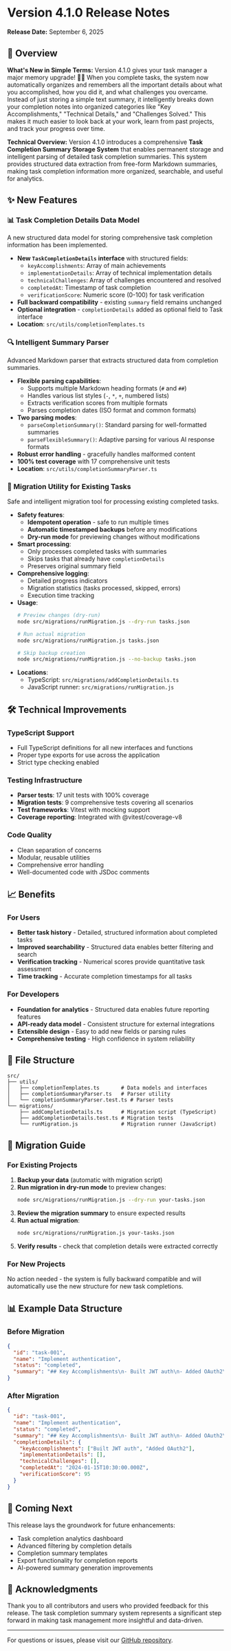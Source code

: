# Version 4.1.0 Release Notes

**Release Date:** September 6, 2025

## 🎯 Overview

**What's New in Simple Terms:**
Version 4.1.0 gives your task manager a major memory upgrade! 🧠✨ When you complete tasks, the system now automatically organizes and remembers all the important details about what you accomplished, how you did it, and what challenges you overcame. Instead of just storing a simple text summary, it intelligently breaks down your completion notes into organized categories like "Key Accomplishments," "Technical Details," and "Challenges Solved." This makes it much easier to look back at your work, learn from past projects, and track your progress over time.

**Technical Overview:**
Version 4.1.0 introduces a comprehensive **Task Completion Summary Storage System** that enables permanent storage and intelligent parsing of detailed task completion summaries. This system provides structured data extraction from free-form Markdown summaries, making task completion information more organized, searchable, and useful for analytics.

## ✨ New Features

### 📊 Task Completion Details Data Model

A new structured data model for storing comprehensive task completion information has been implemented.

- **New `TaskCompletionDetails` interface** with structured fields:
  - `keyAccomplishments`: Array of main achievements
  - `implementationDetails`: Array of technical implementation details
  - `technicalChallenges`: Array of challenges encountered and resolved
  - `completedAt`: Timestamp of task completion
  - `verificationScore`: Numeric score (0-100) for task verification
- **Full backward compatibility** - existing `summary` field remains unchanged
- **Optional integration** - `completionDetails` added as optional field to Task interface
- **Location**: `src/utils/completionTemplates.ts`

### 🔍 Intelligent Summary Parser

Advanced Markdown parser that extracts structured data from completion summaries.

- **Flexible parsing capabilities**:
  - Supports multiple Markdown heading formats (`#` and `##`)
  - Handles various list styles (`-`, `*`, `+`, numbered lists)
  - Extracts verification scores from multiple formats
  - Parses completion dates (ISO format and common formats)
- **Two parsing modes**:
  - `parseCompletionSummary()`: Standard parsing for well-formatted summaries
  - `parseFlexibleSummary()`: Adaptive parsing for various AI response formats
- **Robust error handling** - gracefully handles malformed content
- **100% test coverage** with 17 comprehensive unit tests
- **Location**: `src/utils/completionSummaryParser.ts`

### 🔄 Migration Utility for Existing Tasks

Safe and intelligent migration tool for processing existing completed tasks.

- **Safety features**:
  - **Idempotent operation** - safe to run multiple times
  - **Automatic timestamped backups** before any modifications
  - **Dry-run mode** for previewing changes without modifications
- **Smart processing**:
  - Only processes completed tasks with summaries
  - Skips tasks that already have `completionDetails`
  - Preserves original summary field
- **Comprehensive logging**:
  - Detailed progress indicators
  - Migration statistics (tasks processed, skipped, errors)
  - Execution time tracking
- **Usage**:
  ```bash
  # Preview changes (dry-run)
  node src/migrations/runMigration.js --dry-run tasks.json
  
  # Run actual migration
  node src/migrations/runMigration.js tasks.json
  
  # Skip backup creation
  node src/migrations/runMigration.js --no-backup tasks.json
  ```
- **Locations**: 
  - TypeScript: `src/migrations/addCompletionDetails.ts`
  - JavaScript runner: `src/migrations/runMigration.js`

## 🛠️ Technical Improvements

### TypeScript Support
- Full TypeScript definitions for all new interfaces and functions
- Proper type exports for use across the application
- Strict type checking enabled

### Testing Infrastructure
- **Parser tests**: 17 unit tests with 100% coverage
- **Migration tests**: 9 comprehensive tests covering all scenarios
- **Test frameworks**: Vitest with mocking support
- **Coverage reporting**: Integrated with @vitest/coverage-v8

### Code Quality
- Clean separation of concerns
- Modular, reusable utilities
- Comprehensive error handling
- Well-documented code with JSDoc comments

## 📈 Benefits

### For Users
- **Better task history** - Detailed, structured information about completed tasks
- **Improved searchability** - Structured data enables better filtering and search
- **Verification tracking** - Numerical scores provide quantitative task assessment
- **Time tracking** - Accurate completion timestamps for all tasks

### For Developers
- **Foundation for analytics** - Structured data enables future reporting features
- **API-ready data model** - Consistent structure for external integrations
- **Extensible design** - Easy to add new fields or parsing rules
- **Comprehensive testing** - High confidence in system reliability

## 📁 File Structure

```
src/
├── utils/
│   ├── completionTemplates.ts       # Data models and interfaces
│   ├── completionSummaryParser.ts   # Parser utility
│   └── completionSummaryParser.test.ts # Parser tests
└── migrations/
    ├── addCompletionDetails.ts      # Migration script (TypeScript)
    ├── addCompletionDetails.test.ts # Migration tests
    └── runMigration.js              # Migration runner (JavaScript)
```

## 🔧 Migration Guide

### For Existing Projects

1. **Backup your data** (automatic with migration script)
2. **Run migration in dry-run mode** to preview changes:
   ```bash
   node src/migrations/runMigration.js --dry-run your-tasks.json
   ```
3. **Review the migration summary** to ensure expected results
4. **Run actual migration**:
   ```bash
   node src/migrations/runMigration.js your-tasks.json
   ```
5. **Verify results** - check that completion details were extracted correctly

### For New Projects

No action needed - the system is fully backward compatible and will automatically use the new structure for new task completions.

## 📊 Example Data Structure

### Before Migration
```json
{
  "id": "task-001",
  "name": "Implement authentication",
  "status": "completed",
  "summary": "## Key Accomplishments\n- Built JWT auth\n- Added OAuth2\n\nVerification Score: 95"
}
```

### After Migration
```json
{
  "id": "task-001",
  "name": "Implement authentication",
  "status": "completed",
  "summary": "## Key Accomplishments\n- Built JWT auth\n- Added OAuth2\n\nVerification Score: 95",
  "completionDetails": {
    "keyAccomplishments": ["Built JWT auth", "Added OAuth2"],
    "implementationDetails": [],
    "technicalChallenges": [],
    "completedAt": "2024-01-15T10:30:00.000Z",
    "verificationScore": 95
  }
}
```

## 🚀 Coming Next

This release lays the groundwork for future enhancements:
- Task completion analytics dashboard
- Advanced filtering by completion details
- Completion summary templates
- Export functionality for completion reports
- AI-powered summary generation improvements

## 🙏 Acknowledgments

Thank you to all contributors and users who provided feedback for this release. The task completion summary system represents a significant step forward in making task management more insightful and data-driven.

---

For questions or issues, please visit our [GitHub repository](https://github.com/your-repo/shrimp-task-viewer).
